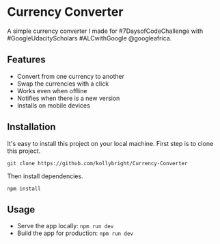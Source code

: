 # Currency Converter
A simple currency converter I made for #7DaysofCodeChallenge with #GoogleUdacityScholars #ALCwithGoogle @googleafrica.

## Features
* Convert from one currency to another
* Swap the currencies with a click
* Works even when offline
* Notifies when there is a new version
* Installs on mobile devices

## Installation
It's easy to install this project on your local machine. First step is to clone this project.

```git clone https://github.com/kollybright/Currency-Converter```

Then install dependencies.

```npm install```

## Usage
* Serve the app locally: ```npm run dev```
* Build the app for production: ```npm run dev```

